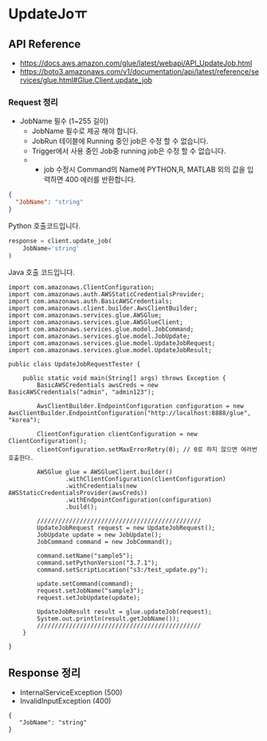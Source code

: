 # UpdateJoㅠ

## API Reference

* https://docs.aws.amazon.com/glue/latest/webapi/API_UpdateJob.html
* https://boto3.amazonaws.com/v1/documentation/api/latest/reference/services/glue.html#Glue.Client.update_job

### Request 정리

* JobName 필수 (1~255 길이)
  * JobName 필수로 제공 해야 합니다.
  * JobRun 테이블에 Running 중인 job은 수정 할 수 없습니다.
  * Trigger에서 사용 중인 Job중 running job은 수정 할 수 없습니다.
  * * job 수정시  Command의 Name에 PYTHON,R, MATLAB 외의 값을 입력하면 400 에러를 반환합니다. 
```json
{
  "JobName": "string"
}
```

Python 호출코드입니다.

```python
response = client.update_job(
    JobName='string'
)
```

Java 호출 코드입니다.
```
import com.amazonaws.ClientConfiguration;
import com.amazonaws.auth.AWSStaticCredentialsProvider;
import com.amazonaws.auth.BasicAWSCredentials;
import com.amazonaws.client.builder.AwsClientBuilder;
import com.amazonaws.services.glue.AWSGlue;
import com.amazonaws.services.glue.AWSGlueClient;
import com.amazonaws.services.glue.model.JobCommand;
import com.amazonaws.services.glue.model.JobUpdate;
import com.amazonaws.services.glue.model.UpdateJobRequest;
import com.amazonaws.services.glue.model.UpdateJobResult;

public class UpdateJobRequestTester {

    public static void main(String[] args) throws Exception {
        BasicAWSCredentials awsCreds = new BasicAWSCredentials("admin", "admin123");

        AwsClientBuilder.EndpointConfiguration configuration = new AwsClientBuilder.EndpointConfiguration("http://localhost:8888/glue", "korea");

        ClientConfiguration clientConfiguration = new ClientConfiguration();
        clientConfiguration.setMaxErrorRetry(0); // 0로 하지 않으면 여러번 호출한다.

        AWSGlue glue = AWSGlueClient.builder()
                .withClientConfiguration(clientConfiguration)
                .withCredentials(new AWSStaticCredentialsProvider(awsCreds))
                .withEndpointConfiguration(configuration)
                .build();

        //////////////////////////////////////////////
        UpdateJobRequest request = new UpdateJobRequest();
        JobUpdate update = new JobUpdate();
        JobCommand command = new JobCommand();

        command.setName("sample5");
        command.setPythonVersion("3.7.1");
        command.setScriptLocation("s3:/test_update.py");

        update.setCommand(command);
        request.setJobName("sample3");
        request.setJobUpdate(update);

        UpdateJobResult result = glue.updateJob(request);
        System.out.println(result.getJobName());
        //////////////////////////////////////////////
    }

}
```

## Response 정리

* InternalServiceException (500)
* InvalidInputException (400)

```
{
   "JobName": "string"
}
```
